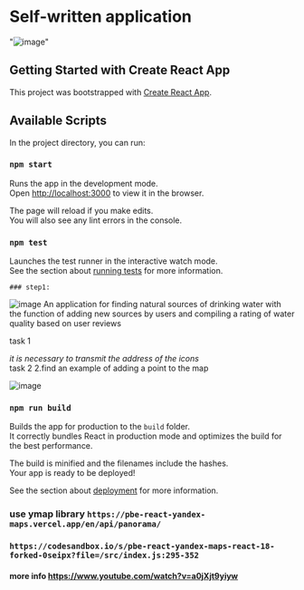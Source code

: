 # Self-written application

"![image](https://user-images.githubusercontent.com/88620625/226173936-1b3d4dbb-0387-468a-ac39-7bcc1f3cb647.png)"

## Getting Started with Create React App

This project was bootstrapped with [Create React App](https://github.com/facebook/create-react-app).

## Available Scripts

In the project directory, you can run:

### `npm start`

Runs the app in the development mode.\
Open [http://localhost:3000](http://localhost:3000) to view it in the browser.

The page will reload if you make edits.\
You will also see any lint errors in the console.

### `npm test`

Launches the test runner in the interactive watch mode.\
See the section about [running tests](https://facebook.github.io/create-react-app/docs/running-tests) for more information.

    ### step1:
![image](https://user-images.githubusercontent.com/88620625/227726443-e2c60ec7-05b0-45c4-9f29-59a1822dc00a.png)
An application for finding natural sources of drinking water with the function of adding new sources by users and compiling a rating of water quality based on user reviews

task 1

<i>
it is necessary to transmit the address of the icons
</i>
</br>
task 2
2.find an example of adding a point to the map

![image](https://user-images.githubusercontent.com/88620625/227726504-7cda6f0d-2d1f-46f0-b71c-f169444a7be9.png)

### `npm run build`

Builds the app for production to the `build` folder.\
It correctly bundles React in production mode and optimizes the build for the best performance.

The build is minified and the filenames include the hashes.\
Your app is ready to be deployed!

See the section about [deployment](https://facebook.github.io/create-react-app/docs/deployment) for more information.

### use ymap library `https://pbe-react-yandex-maps.vercel.app/en/api/panorama/`

### `https://codesandbox.io/s/pbe-react-yandex-maps-react-18-forked-0seipx?file=/src/index.js:295-352`

#### more info https://www.youtube.com/watch?v=a0jXjt9yiyw
